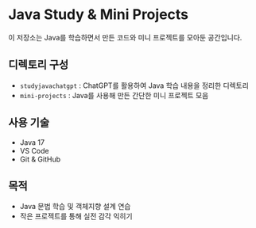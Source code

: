 # Java Study & Mini Projects

이 저장소는 Java를 학습하면서 만든 코드와 미니 프로젝트를 모아둔 공간입니다.

## 디렉토리 구성

- `studyjavachatgpt` : ChatGPT를 활용하여 Java 학습 내용을 정리한 디렉토리
- `mini-projects` : Java를 사용해 만든 간단한 미니 프로젝트 모음

## 사용 기술
- Java 17
- VS Code
- Git & GitHub

## 목적
- Java 문법 학습 및 객체지향 설계 연습
- 작은 프로젝트를 통해 실전 감각 익히기
